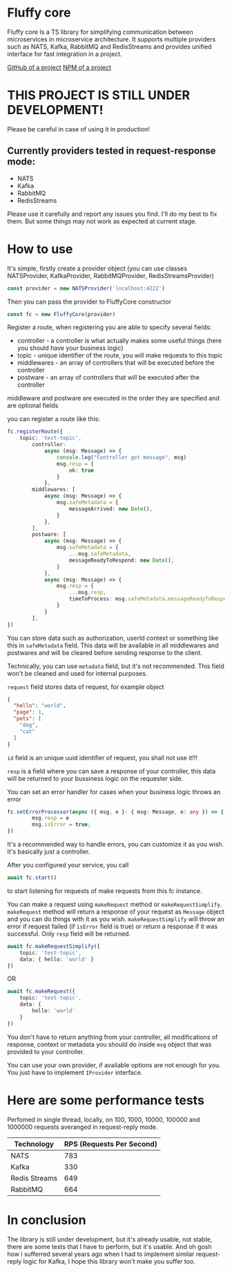 # Fluffy core
Fluffy core Is a TS library for simplifying communication between microservices
in microservice architecture. It supports multiple providers such as
NATS, Kafka, RabbitMQ and RedisStreams and provides unified interface for fast integration
in a project.

[GitHub of a project](https://github.com/dmytryG/fluffy-core)
[NPM of a project](https://www.npmjs.com/package/fluffy-core?activeTab=readme)

# THIS PROJECT IS STILL UNDER DEVELOPMENT!
Please be careful in case of using it in production!

## Currently providers tested in request-response mode:
- NATS
- Kafka
- RabbitMQ
- RedisStreams

Please use it carefully and report any issues you find. I'll do my best to fix them.
But some things may not work as expected at current stage.

# How to use
It's simple, firstly create a provider object (you can use classes
NATSProvider, KafkaProvider, RabbitMQProvider, RedisStreamsProvider)
```typescript
const provider = new NATSProvider('localhost:4222')
```

Then you can pass the provider to FluffyCore constructor

```typescript
const fc = new FluffyCore(provider)
```

Register a route, when registering you are able to specify several fields:
 - controller - a controller is what actually makes some useful things (here
you should have your business logic)
 - topic - unique identifier of the route, you will make requests to this topic
 - middlewares - an array of controllers that will be executed before the controller
 - postware - an array of controllers that will be executed after the controller

 middleware and postware are executed in the order they are specified and are optional fields
 
you can register a route like this:
```typescript
fc.registerRoute({
    topic: 'test-topic',
        controller:
            async (msg: Message) => {
                console.log("Controller got message", msg)
                msg.resp = {
                    ok: true
                }
            },
        middlewares: [
            async (msg: Message) => {
                msg.safeMetadata = {
                    messageArrived: new Date(),
                }
            },
        ],
        postware: [
            async (msg: Message) => {
                msg.safeMetadata = {
                    ...msg.safeMetadata,
                    messageReadyToRespond: new Date(),
                }
            },
            async (msg: Message) => {
                msg.resp = {
                    ...msg.resp,
                    timeToProcess: msg.safeMetadata.messageReadyToRespond.getTime() - msg.safeMetadata.messageArrived.getTime()
                }
            }
        ],
})
```

You can store data such as authorization, userId context or something
like this in ```safeMetadata``` field. This data will be available in all middlewares
and postwares and will be cleared before sending response to the client.

Technically, you can use ```metadata``` field, but it's not recommended. This field
won't be cleaned and used for internal purposes.

```request``` field stores data of request, for example object
```json
{
  "hello": "world",
  "page": 1,
  "pets": [
    "dog",
    "cat" 
  ]
}
```

```id``` field is an unique uuid identifier of request, you shall not use it!!!

```resp``` is a field where you can save a response of your controller, this data will
be returned to your bussiness logic on the requester side.

You can set an error handler for cases when your business logic throws an error
```typescript
fc.setErrorProcessor(async ({ msg, e }: { msg: Message, e: any }) => {
        msg.resp = e
        msg.isError = true;
})
```

It's a recommended way to handle errors, you can customize it as you wish. 
It's basically just a controller.

After you configured your service, you call

```typescript
await fc.start()
```

to start listening for requests of make requests from this fc instance.

You can make a request using ```makeRequest``` method or ```makeRequestSimplify```.
```makeRequest```
method will return a response of your request as ```Message``` object and you
can do things with it as you wish.
```makeRequestSimplify``` will throw an error if request failed (if ```isError```
field is true) or return a response if it was successful. Only ```resp``` field
will be returned.

```typescript
await fc.makeRequestSimplify({
    topic: 'test-topic',
    data: { hello: 'world' }
})
```
OR
```typescript
await fc.makeRequest({
    topic: 'test-topic',
    data: {
        hello: 'world'
    }
})
```

You don't have to return anything from your controller, all modifications of 
response, context or metadata you should do inside ```msg``` object
that was provided to your controller.

You can use your own provider, if available options are not enough for you.
You just have to implement ```IProvider``` interface.

# Here are some performance tests
Perfomed in single thread, locally, on 100, 1000, 10000, 100000 and 1000000 requests averanged in request-reply mode.

| Technology    | RPS (Requests Per Second) |
|---------------|---------------------------|
| NATS          | 783                       |
| Kafka         | 330                       |
| Redis Streams | 649                       |
| RabbitMQ      | 664                       |


# In conclusion
The library is still under development, but it's already usable,
not stable, there are some tests that I have to perform, but it's
usable. And oh gosh how i sufferred several years ago when I
had to implement similar request-reply logic for Kafka, I hope
this library won't make you suffer too.
